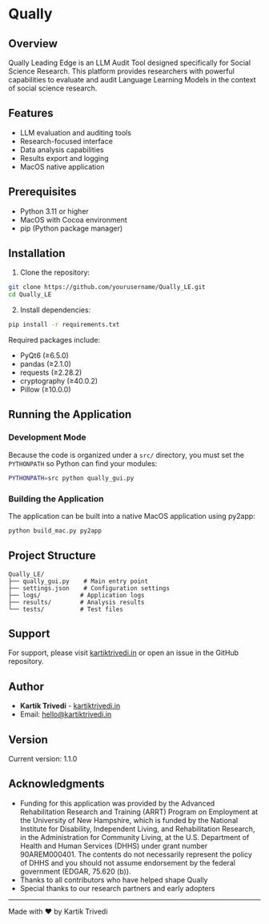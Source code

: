 # Qually
## Overview
Qually Leading Edge is an LLM Audit Tool designed specifically for Social Science Research. This platform provides researchers with powerful capabilities to evaluate and audit Language Learning Models in the context of social science research.

## Features
- LLM evaluation and auditing tools
- Research-focused interface
- Data analysis capabilities
- Results export and logging
- MacOS native application

## Prerequisites
- Python 3.11 or higher
- MacOS with Cocoa environment
- pip (Python package manager)

## Installation

1. Clone the repository:
```bash
git clone https://github.com/yourusername/Qually_LE.git
cd Qually_LE
```

2. Install dependencies:
```bash
pip install -r requirements.txt
```

Required packages include:
- PyQt6 (≥6.5.0)
- pandas (≥2.1.0)
- requests (≥2.28.2)
- cryptography (≥40.0.2)
- Pillow (≥10.0.0)

## Running the Application

### Development Mode
Because the code is organized under a `src/` directory, you must set the `PYTHONPATH` so Python can find your modules:
```bash
PYTHONPATH=src python qually_gui.py
```

### Building the Application
The application can be built into a native MacOS application using py2app:
```bash
python build_mac.py py2app
```

## Project Structure
```
Qually_LE/
├── qually_gui.py    # Main entry point
├── settings.json    # Configuration settings
├── logs/           # Application logs
├── results/        # Analysis results
└── tests/          # Test files
```



## Support
For support, please visit [kartiktrivedi.in](https://www.kartiktrivedi.in) or open an issue in the GitHub repository.

## Author
- **Kartik Trivedi** - [kartiktrivedi.in](https://www.kartiktrivedi.in)
- Email: hello@kartiktrivedi.in

## Version
Current version: 1.1.0

## Acknowledgments
- Funding for this application was provided by the Advanced Rehabilitation Research and Training (ARRT) Program on Employment at the University of New Hampshire, which is funded by the National Institute for Disability, Independent Living, and Rehabilitation Research, in the Administration for Community Living, at the U.S. Department of Health and Human Services (DHHS) under grant number 90AREM000401. The contents do not necessarily represent the policy of DHHS and you should not assume endorsement by the federal government (EDGAR, 75.620 (b)).
- Thanks to all contributors who have helped shape Qually
- Special thanks to our research partners and early adopters

---
Made with ❤️ by Kartik Trivedi
